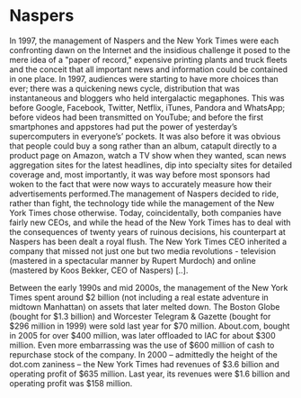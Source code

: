 # Naspers

In 1997, the management of Naspers and the New York Times were each
confronting dawn on the Internet and the insidious challenge it posed
to the mere idea of a "paper of record," expensive printing plants and
truck fleets and the conceit that all important news and information
could be contained in one place. In 1997, audiences were starting to
have more choices than ever; there was a quickening news cycle,
distribution that was instantaneous and bloggers who held
intergalactic megaphones. This was before Google, Facebook, Twitter,
Netflix, iTunes, Pandora and WhatsApp; before videos had been
transmitted on YouTube; and before the first smartphones and appstores
had put the power of yesterday’s supercomputers in everyone’s’
pockets. It was also before it was obvious that people could buy a
song rather than an album, catapult directly to a product page on
Amazon, watch a TV show when they wanted, scan news aggregation sites
for the latest headlines, dip into specialty sites for detailed
coverage and, most importantly, it was way before most sponsors had
woken to the fact that were now ways to accurately measure how their
advertisements performed.The management of Naspers decided to ride,
rather than fight, the technology tide while the management of the New
York Times chose otherwise. Today, coincidentally, both companies have
fairly new CEOs, and while the head of the New York Times has to deal
with the consequences of twenty years of ruinous decisions, his
counterpart at Naspers has been dealt a royal flush. The New York
Times CEO inherited a company that missed not just one but two media
revolutions - television (mastered in a spectacular manner by Rupert
Murdoch) and online (mastered by Koos Bekker, CEO of Naspers) [..].

Between the early 1990s and mid 2000s, the management of the New York
Times spent around $2 billion (not including a real estate adventure
in midtown Manhattan) on assets that later melted down. The Boston
Globe (bought for $1.3 billion) and Worcester Telegram & Gazette
(bought for $296 million in 1999) were sold last year for $70
million. About.com, bought in 2005 for over $400 million, was later
offloaded to IAC for about $300 million. Even more embarrassing was
the use of $600 million of cash to repurchase stock of the company. In
2000 – admittedly the height of the dot.com zaniness – the New York
Times had revenues of $3.6 billion and operating profit of $635
million. Last year, its revenues were $1.6 billion and operating
profit was $158 million.

